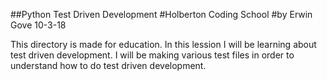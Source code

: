 ##Python Test Driven Development
#Holberton Coding School
#by Erwin Gove
10-3-18

This directory is made for education.
In this lession I will be learning about test driven development. I will be
making various test files in order to understand how to do test driven
development.